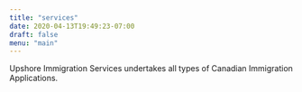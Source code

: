 ```yaml
---
title: "services"
date: 2020-04-13T19:49:23-07:00
draft: false
menu: "main"
---
```


Upshore Immigration Services undertakes all types of Canadian Immigration Applications.